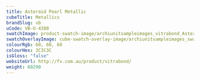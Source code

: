 ```yaml
---
title: Asteroid Pearl Metallic
cubeTitle: Metallics
brandSlug: vb
uCode: VB-U-4380
swatchImage: product-swatch-image/archiunitsampleimages_vitrabond_Asteroid_Pearl_Metallic.jpg
swatchOverlayImage: cube-swatch-overlay-image/archiunitsampleimages_swatch-overlay_vitrabond.png
colourRgb: 60, 60, 60
colourHex: 3C3C3C
isGloss: "false"
websiteUrl: http://fv.com.au/product/vitrabond/
weight: 60290
---
```

